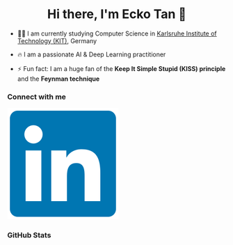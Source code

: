 <div id="header" align="center">
    <h1>Hi there, I'm Ecko Tan 👋</h1>
</div>


- 🧑‍🎓 I am currently studying Computer Science in [Karlsruhe Institute of Technology (KIT)][KIT], Germany

- 🔥 I am a passionate AI & Deep Learning practitioner

- ⚡ Fun fact: I am a huge fan of the **Keep It Simple Stupid (KISS) principle** and the **Feynman technique**


### Connect with me

[<img src="https://github.com/devicons/devicon/blob/master/icons/linkedin/linkedin-original.svg">][linkedin]




### GitHub Stats




[KIT]: https://www.kit.edu/english/index.php
[homepage]: https://haobin-tan.netlify.app/
[linkedin]: www.linkedin.com/in/haobin-tan
[twitter]: https://twitter.com/Eckooo_Tan
